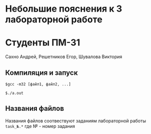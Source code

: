 # Небольшие пояснения к 3 лабораторной работе
# Студенты ПМ-31
Сахно Андрей, Решетников Егор, Шувалова Виктория
## Компиляция и запуск
<code>$gcc -m32 [файл1, файл2, ...]</code>

<code>$./a.out</code>
## Названия файлов
Названия файлов соотвествуют заданиям лабораторной работы
<code>task_№.*</code>
где № - номер задания
